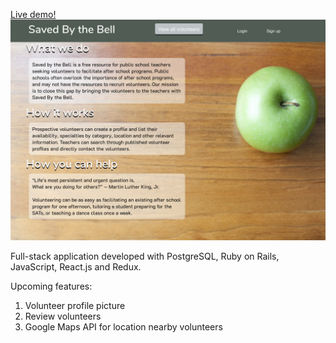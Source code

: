 [Live demo!](https://savedbythebell.benpong.com)
![alt text](https://github.com/Benpong89/saved_by_the_bell/blob/master/app/assets/images/port05.png)

Full-stack application developed with PostgreSQL, Ruby on Rails, JavaScript, React.js and Redux.

Upcoming features:

1.  Volunteer profile picture
2.  Review volunteers
3.  Google Maps API for location nearby volunteers
